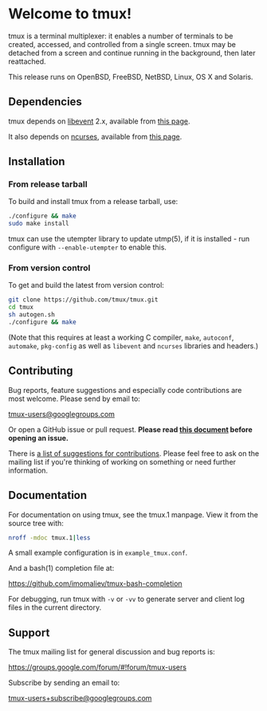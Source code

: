 # Welcome to tmux!

tmux is a terminal multiplexer: it enables a number of terminals to be created,
accessed, and controlled from a single screen. tmux may be detached from a
screen and continue running in the background, then later reattached.

This release runs on OpenBSD, FreeBSD, NetBSD, Linux, OS X and Solaris.

## Dependencies

tmux depends on [libevent](https://libevent.org) 2.x, available from [this
page](https://github.com/libevent/libevent/releases/latest).

It also depends on [ncurses](https://www.gnu.org/software/ncurses/), available
from [this page](https://invisible-mirror.net/archives/ncurses/).

## Installation

### From release tarball

To build and install tmux from a release tarball, use:

~~~bash
./configure && make
sudo make install
~~~

tmux can use the utempter library to update utmp(5), if it is installed - run
configure with `--enable-utempter` to enable this.

### From version control

To get and build the latest from version control:

~~~bash
git clone https://github.com/tmux/tmux.git
cd tmux
sh autogen.sh
./configure && make
~~~

(Note that this requires at least a working C compiler, `make`, `autoconf`,
`automake`, `pkg-config` as well as `libevent` and `ncurses` libraries and
headers.)

## Contributing

Bug reports, feature suggestions and especially code contributions are most
welcome. Please send by email to:

tmux-users@googlegroups.com

Or open a GitHub issue or pull request. **Please read [this
document](CONTRIBUTING.md) before opening an issue.**

There is [a list of suggestions for contributions](https://github.com/tmux/tmux/wiki/Contributing).
Please feel free to ask on the mailing list if you're thinking of working on something or need
further information.

## Documentation

For documentation on using tmux, see the tmux.1 manpage. View it from the
source tree with:

~~~bash
nroff -mdoc tmux.1|less
~~~

A small example configuration is in `example_tmux.conf`.

And a bash(1) completion file at:

https://github.com/imomaliev/tmux-bash-completion

For debugging, run tmux with `-v` or `-vv` to generate server and client log 
files in the current directory.

## Support

The tmux mailing list for general discussion and bug reports is:

https://groups.google.com/forum/#!forum/tmux-users

Subscribe by sending an email to:

tmux-users+subscribe@googlegroups.com
